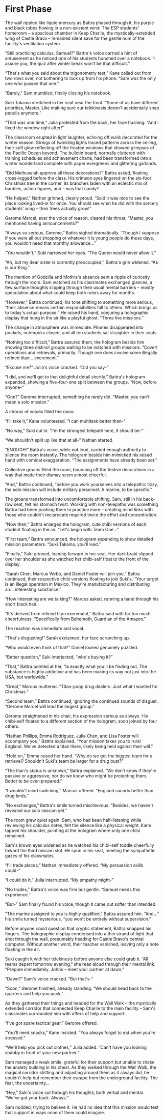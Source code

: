 # First Phase

The wall rippled like liquid mercury as Battra phased through it, his purple and black robes flowing in a non-existent wind. The ESP students' homeroom – a spacious chamber in Keep Charlie, the mystically-extended wing of Castle Bravo – remained silent save for the gentle hum of the facility's ventilation system.

“Still practicing calculus, Samuel?” Battra's voice carried a hint of amusement as he noticed one of his students hunched over a notebook. “I assure you, the quiz after winter break won't be that difficult.”

“That's what you said about the trigonometry test,” Kane called out from two rows over, not bothering to look up from his phone. “Sam was the only one who passed that one.”

“Barely,” Sam mumbled, finally closing his notebook.

Suki Takama stretched in her seat near the front. “Some of us have different priorities, Master. Like making sure our telekinesis doesn't accidentally snap pencils anymore.”

“That was one time,” Julia protested from the back, her face flushing. “And I fixed the window right after!”

The classroom erupted in light laughter, echoing off walls decorated for the winter season. Strings of twinkling lights traced patterns across the ceiling, their soft glow reflecting off the frosted windows that showed glimpses of the Pacific Ocean beyond. The bulletin board, normally cluttered with training schedules and achievement charts, had been transformed into a winter wonderland complete with paper evergreens and glittering garlands.

“Did Methuselah approve all these decorations?” Battra asked, floating cross-legged before the class. His crimson eyes lingered on the six-foot Christmas tree in the corner, its branches laden with an eclectic mix of baubles, action figures, and – was that candy?

“He helped,” Nathan grinned, clearly proud. “Said it was nice to see the place looking lived-in for once. You should see what he did with the sorcery students' wing – their trees actually grow!”

Gerome Marcel, ever the voice of reason, cleared his throat. “Master, you mentioned having announcements?”

“Always so serious, Gerome,” Battra sighed dramatically. “Though I suppose if you were all out shopping or whatever it is young people do these days, you wouldn't need that monthly allowance…”

“You wouldn't,” Suki narrowed her eyes. “The Queen would never allow it.”

“Ah, but my dear sister is currently preoccupied,” Battra's grin widened. “As is our King.”

The mention of Godzilla and Mothra's absence sent a ripple of curiosity through the room. Sam watched as his classmates exchanged glances, a few surface thoughts slipping through their usual mental barriers – mostly speculation about what could keep both rulers away for months.

“However,” Battra continued, his tone shifting to something more serious, “their absence means certain responsibilities fall to others. Which brings us to today's actual purpose.” He raised his hand, conjuring a holographic display that hung in the air like a playful ghost. “Three live missions.”

The change in atmosphere was immediate. Phones disappeared into pockets, notebooks closed, and all ten students sat straighter in their seats.

“Nothing too difficult,” Battra assured them, the hologram beside him showing three distinct groups waiting to be matched with missions. “Covert operations and retrievals, primarily. Though one does involve some illegally refined titan… excrement.”

“Excuse me?” Julia's voice cracked. “Did you say-”

“I did, and we'll get to that delightful detail shortly.” Battra's hologram expanded, showing a five-four-one split between the groups. “Now, before anyone-”

“One?” Gerome interrupted, something he rarely did. “Master, you can't mean a solo mission.”

A chorus of voices filled the room:

“I'll take it,” Kane volunteered. “I can multitask better than-”

“No way,” Suki cut in. “I'm the strongest telepath here, it should be-”

“We shouldn't split up like that at all-” Nathan started.

“ENOUGH!” Battra's voice, while not loud, carried enough authority to silence the room instantly. The hologram beside him mimicked his raised hand with comical exaggeration. “The assignments have already been set.”

Collective groans filled the room, bouncing off the festive decorations in a way that made their dismay seem almost cheerful.

“And,” Battra continued, “before you work yourselves into a telepathic tizzy, the solo mission will include military personnel. A marine, to be specific.”

The groans transformed into uncomfortable shifting. Sam, still in his back-row seat, felt his stomach twist. Working with non-telepaths was something Battra had been pushing them to practice more – creating mind links with those who couldn't reciprocate required twice the effort and concentration.

“Now then,” Battra enlarged the hologram, cute chibi versions of each student floating in the air. “Let's begin with Team One…”

“First team,” Battra announced, the hologram expanding to show detailed mission parameters. “Suki Takama, you'll lead.”

“Finally,” Suki grinned, leaning forward in her seat. Her dark braid slipped over her shoulder as she watched her chibi-self float to the front of the display.

“Sarah Chen, Marcus Webb, and Daniel Foster will join you,” Battra continued, their respective chibi versions floating to join Suki's. “Your target is an illegal operation in Mexico. They're manufacturing and distributing an… interesting substance.”

“How interesting are we talking?” Marcus asked, running a hand through his short black hair.

“It's derived from refined titan excrement,” Battra said with far too much cheerfulness. “Specifically from Behemoth, Guardian of the Amazon.”

The reaction was immediate and vocal.

“That's disgusting!” Sarah exclaimed, her face scrunching up.

“Who would even think of that?” Daniel looked genuinely puzzled.

“Better question,” Suki interjected, “who's buying it?”

“That,” Battra pointed at her, “is exactly what you'll be finding out. The substance is highly addictive and has been making its way not just into the USA, but worldwide.”

“Great,” Marcus muttered. “Titan-poop drug dealers. Just what I wanted for Christmas.”

“Second team,” Battra continued, ignoring the continued sounds of disgust. “Gerome Marcel will lead the largest group.”

Gerome straightened in his chair, his expression serious as always. His chibi-self floated to a different section of the hologram, soon joined by four others.

“Nathan Phillips, Emma Rodriguez, Julia Chen, and Lisa Foster will accompany you,” Battra explained. “Your mission takes you to rural England. We've detected a titan there, likely being held against their will.”

“Hold on,” Emma raised her hand. “Why do we get the biggest team for a retrieval? Shouldn't Suki's team be larger for a drug bust?”

“The titan's status is unknown,” Battra explained. “We don't know if they're passive or aggressive, nor do we know who might be protecting them. Better to be over-prepared.”

“I wouldn't mind switching,” Marcus offered. “England sounds better than drug lords.”

“No exchanges,” Battra's smile turned mischievous. “Besides, we haven't revealed our solo mission yet.”

The room grew quiet again. Sam, who had been half-listening while reviewing his calculus notes, felt the silence like a physical weight. Kane tapped his shoulder, pointing at the hologram where only one chibi remained.

Sam's brown eyes widened as he watched his chibi-self toddle cheerfully toward the third mission slot. He spun in his seat, meeting the sympathetic gazes of his classmates.

“I'll trade places,” Nathan immediately offered. “My persuasion skills could-”

“I could do it,” Julia interrupted. “My empathy might-”

“No trades,” Battra's voice was firm but gentle. “Samuel needs this experience.”

“But-” Sam finally found his voice, though it came out softer than intended.

“The marine assigned to you is highly qualified,” Battra assured him. “And…” his smile turned mysterious, “you won't be entirely without supervision.”

Before anyone could question that cryptic statement, Battra snapped his fingers. The holographic display condensed into a thin strand of light that shot through the wall, presumably heading for Castle Bravo's central computer. Without another word, their teacher vanished, leaving only a note floating in the air.

Suki caught it with her telekinesis before anyone else could grab it. “All teams depart tomorrow evening,” she read aloud through their mental link. “Prepare immediately. Johns – meet your partner at dawn.”

“Dawn?” Sam's voice cracked. “But that's-”

“Soon,” Gerome finished, already standing. “We should head back to the quarters and help you pack.”

As they gathered their things and headed for the Wall Walk – the mystically extended corridor that connected Keep Charlie to the main facility – Sam's classmates surrounded him with offers of help and support.

“I've got spare tactical gear,” Gerome offered.

“You'll need snacks,” Kane insisted. “You always forget to eat when you're stressed.”

“We'll help you pick out clothes,” Julia added. “Can't have you looking shabby in front of your new partner.”

Sam managed a weak smile, grateful for their support but unable to shake the anxiety building in his chest. As they walked through the Wall Walk, the magical corridor shifting and adjusting around them as it always did, he couldn't help but remember their escape from the underground facility. The fear, the uncertainty…

“Hey,” Suki's voice cut through his thoughts, both verbal and mental. “We've got your back. Always.”

Sam nodded, trying to believe it. He had no idea that this mission would test that support in ways none of them could imagine.

